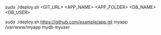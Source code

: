 sudo ./deploy.sh <GIT_URL> <APP_NAME> <APP_FOLDER> <DB_NAME> <DB_USER>

sudo ./deploy.sh https://github.com/example/app.git myapp /var/www/myapp mydb myuser
